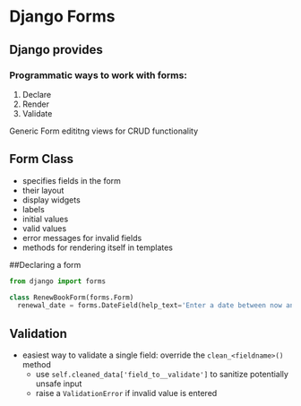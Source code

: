 # Django Forms

## Django provides

### Programmatic ways to work with forms:

1. Declare
2. Render
3. Validate

Generic Form edititng views for CRUD functionality

## Form Class

- specifies fields in the form
- their layout
- display widgets
- labels
- initial values
- valid values
- error messages for invalid fields
- methods for rendering itself in templates

##Declaring a form

```python
from django import forms

class RenewBookForm(forms.Form)
  renewal_date = forms.DateField(help_text='Enter a date between now and 4 weeks (default 3).')
```

## Validation

- easiest way to validate a single field: override the `clean_<fieldname>()` method
  - use `self.cleaned_data['field_to__validate']` to sanitize potentially unsafe input
  - raise a `ValidationError` if invalid value is entered
